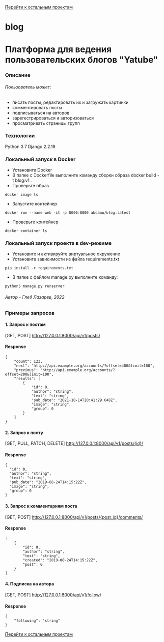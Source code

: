 [Перейти к остальным проектам](https://github.com/akchau/akchau/blob/main/README.md#проекты)

# blog
# Платформа для ведения пользовательских блогов "Yatube"
### Описание
###### Пользователь может:
- писать посты, редактировать их и загружать картинки
- комментировать посты
- подписываться на авторов
- зарегестрироваться и авторизоваться
- просматривать страницы групп
### Технологии
Python 3.7
Django 2.2.19

### Локальный запуск в Docker
- Установите Docker
- В папке c Dockerfile выполните команду сборки образа
docker build -t blog:v1 .
- Проверьте образ
```
docker image ls
```
- Запустите контейнер
```
docker run --name web -it -p 8000:8000 akcaau/blog:latest
```
- Проверьте контейнер
```
docker container ls
```


### Локальный запуск проекта в dev-режиме
- Установите и активируйте виртуальное окружение
- Установите зависимости из файла requirements.txt
```
pip install -r requirements.txt
``` 
- В папке с файлом manage.py выполните команду:
```
python3 manage.py runserver
```
###### Автор - Глеб Лазарев, 2022

### Примеры запросов

#### 1. Запрос к постам

[GET, POST] http://127.0.0.1:8000/api/v1/posts/

#### Response
```
{
    "count": 123,
    "next": "http://api.example.org/accounts/?offset=400&limit=100",
    "previous": "http://api.example.org/accounts/?offset=200&limit=100",
    "results": [
        {
            "id": 0,
            "author": "string",
            "text": "string",
            "pub_date": "2021-10-14T20:41:29.648Z",
            "image": "string",
            "group": 0
        }
    ]
}
```
#### 2. Запрос к посту

[GET, PULL, PATCH, DELETE] http://127.0.0.1:8000/api/v1/posts/{id}/

#### Response
```
{
  "id": 0,
  "author": "string",
  "text": "string",
  "pub_date": "2019-08-24T14:15:22Z",
  "image": "string",
  "group": 0
}
```


#### 3. Запрос к комментариям поста

[GET, POST] http://127.0.0.1:8000/api/v1/posts/{post_id}/comments/

#### Response
```
[
    {
        "id": 0,
        "author": "string",
        "text": "string",
        "created": "2019-08-24T14:15:22Z",
        "post": 0
    }
]
```


#### 4. Подписка на автора

[GET, POST] http://127.0.0.1:8000/api/v1/follow/

#### Response
```
{
    "following": "string"
}
```

[Перейти к остальным проектам](https://github.com/akchau/akchau/blob/main/README.md#проекты)
